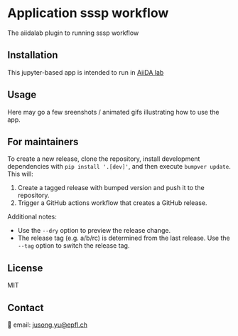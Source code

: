# Application sssp workflow

The aiidalab plugin to running sssp workflow

## Installation

This jupyter-based app is intended to run in
[AiiDA lab](https://www.materialscloud.org/aiidalab)
## Usage

Here may go a few sreenshots / animated gifs illustrating how to use the app.

## For maintainers

To create a new release, clone the repository, install development dependencies with `pip install '.[dev]'`, and then execute `bumpver update`.
This will:

  1. Create a tagged release with bumped version and push it to the repository.
  2. Trigger a GitHub actions workflow that creates a GitHub release.

Additional notes:

  - Use the `--dry` option to preview the release change.
  - The release tag (e.g. a/b/rc) is determined from the last release.
    Use the `--tag` option to switch the release tag.

## License

MIT


## Contact

📧 email: jusong.yu@epfl.ch